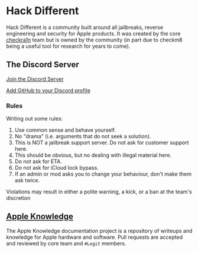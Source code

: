 # Hack Different

Hack Different is a community built around all jailbreaks, reverse engineering and security for Apple products.  It was created by the core [checkra1n](https://checkra.in) team but is owned by the community (in part due to checkm8 being a useful tool for research for years to come).

## The Discord Server

[Join the Discord Server](https://discord.gg/NAxRYvysuc)

[Add GitHub to your Discord profile](https://support.discord.com/hc/en-us/community/posts/360055030232-Add-Github-as-a-Profile-Connection)

### Rules

Writing out some rules:

1. Use common sense and behave yourself.
2. No "drama" (i.e. arguments that do not seek a solution).
3. This is NOT a jailbreak support server. Do not ask for customer support here.
4. This should be obvious, but no dealing with illegal material here.
5. Do not ask for ETA.
6. Do not ask for iCloud lock bypass.
7. If an admin or mod asks you to change your behaviour, don't make them ask twice.

Violations may result in either a polite warning, a kick, or a ban at the team's discretion

## [Apple Knowledge](https://hackdiffe.rent/apple-knowledge/)

The Apple Knowledge documentation project is a repository of writeups and knowledge for Apple hardware and software.  Pull requests are accepted and reviewed by core team and `#Legit` members.
